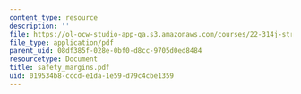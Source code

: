 ```yaml
---
content_type: resource
description: ''
file: https://ol-ocw-studio-app-qa.s3.amazonaws.com/courses/22-314j-structural-mechanics-in-nuclear-power-technology-fall-2006/019534b8cccde1da1e59d79c4cbe1359_safety_margins.pdf
file_type: application/pdf
parent_uid: 08df385f-028e-0bf0-d8cc-9705d0ed8484
resourcetype: Document
title: safety_margins.pdf
uid: 019534b8-cccd-e1da-1e59-d79c4cbe1359
---
```

